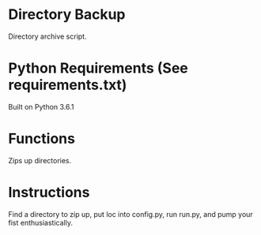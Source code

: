 # Directory Backup
Directory archive script.

# Python Requirements (See requirements.txt)
Built on Python 3.6.1

# Functions
Zips up directories.

# Instructions
Find a directory to zip up, put loc into config.py, run run.py, and pump your fist enthusiastically.
